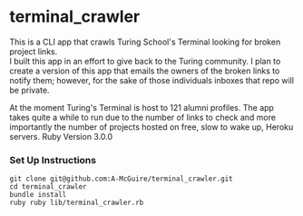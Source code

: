 # terminal_crawler


This is a CLI app that crawls Turing School's Terminal looking for broken project links.  
I built this app in an effort to give back to the Turing community. I plan to create a version of this app that emails the owners of the broken links to notify them; however, for the sake of those individuals inboxes that repo will be private.

At the moment Turing's Terminal is host to 121 alumni profiles. The app takes quite a while to run due to the number of links to check and more importantly the number of projects hosted on free, slow to wake up, Heroku servers.
Ruby Version 3.0.0

### Set Up Instructions
```
git clone git@github.com:A-McGuire/terminal_crawler.git
cd terminal_crawler
bundle install
ruby ruby lib/terminal_crawler.rb 
```
